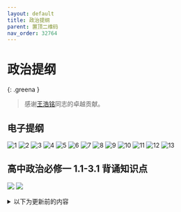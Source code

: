 ```yaml
---
layout: default
title: 政治提纲
parent: 置顶二维码
nav_order: 32764
---
```


# 政治提纲

{: .greena }
> 感谢[王浩铭](/study-together-docs/docs/user-list/4.html)同志的卓越贡献。

## 电子提纲
![1](https://ghproxy.net/https://raw.githubusercontent.com/liubanlaobanzhang/study-together-assets/main/assets/%E9%AB%98%E4%B8%AD%E6%94%BF%E6%B2%BB%E7%AC%94%E8%AE%B0/D1.jpg)
![2](https://ghproxy.net/https://raw.githubusercontent.com/liubanlaobanzhang/study-together-assets/main/assets/%E9%AB%98%E4%B8%AD%E6%94%BF%E6%B2%BB%E7%AC%94%E8%AE%B0/D2.jpg)
![3](https://ghproxy.net/https://raw.githubusercontent.com/liubanlaobanzhang/study-together-assets/main/assets/%E9%AB%98%E4%B8%AD%E6%94%BF%E6%B2%BB%E7%AC%94%E8%AE%B0/D3.jpg)
![4](https://ghproxy.net/https://raw.githubusercontent.com/liubanlaobanzhang/study-together-assets/main/assets/%E9%AB%98%E4%B8%AD%E6%94%BF%E6%B2%BB%E7%AC%94%E8%AE%B0/D4.jpg)
![5](https://ghproxy.net/https://raw.githubusercontent.com/liubanlaobanzhang/study-together-assets/main/assets/%E9%AB%98%E4%B8%AD%E6%94%BF%E6%B2%BB%E7%AC%94%E8%AE%B0/D5.jpg)
![6](https://ghproxy.net/https://raw.githubusercontent.com/liubanlaobanzhang/study-together-assets/main/assets/%E9%AB%98%E4%B8%AD%E6%94%BF%E6%B2%BB%E7%AC%94%E8%AE%B0/D6.jpg)
![7](https://ghproxy.net/https://raw.githubusercontent.com/liubanlaobanzhang/study-together-assets/main/assets/%E9%AB%98%E4%B8%AD%E6%94%BF%E6%B2%BB%E7%AC%94%E8%AE%B0/D7.jpg)
![8](https://ghproxy.net/https://raw.githubusercontent.com/liubanlaobanzhang/study-together-assets/main/assets/%E9%AB%98%E4%B8%AD%E6%94%BF%E6%B2%BB%E7%AC%94%E8%AE%B0/D8.jpg)
![9](https://ghproxy.net/https://raw.githubusercontent.com/liubanlaobanzhang/study-together-assets/main/assets/%E9%AB%98%E4%B8%AD%E6%94%BF%E6%B2%BB%E7%AC%94%E8%AE%B0/D9.jpg)
![10](https://ghproxy.net/https://raw.githubusercontent.com/liubanlaobanzhang/study-together-assets/main/assets/%E9%AB%98%E4%B8%AD%E6%94%BF%E6%B2%BB%E7%AC%94%E8%AE%B0/D10.jpg)
![11](https://ghproxy.net/https://raw.githubusercontent.com/liubanlaobanzhang/study-together-assets/main/assets/%E9%AB%98%E4%B8%AD%E6%94%BF%E6%B2%BB%E7%AC%94%E8%AE%B0/D11.jpg)
![12](https://ghproxy.net/https://raw.githubusercontent.com/liubanlaobanzhang/study-together-assets/main/assets/%E9%AB%98%E4%B8%AD%E6%94%BF%E6%B2%BB%E7%AC%94%E8%AE%B0/D12.jpg)
![13](https://ghproxy.net/https://raw.githubusercontent.com/liubanlaobanzhang/study-together-assets/main/assets/%E9%AB%98%E4%B8%AD%E6%94%BF%E6%B2%BB%E7%AC%94%E8%AE%B0/D13.jpg)


## 高中政治必修一 1.1-3.1 背诵知识点

![](https://ghproxy.net/https://raw.githubusercontent.com/liubanlaobanzhang/study-together-assets/main/assets/%E9%AB%98%E4%B8%AD%E6%94%BF%E6%B2%BB%E7%AC%94%E8%AE%B0/%E5%BE%AE%E4%BF%A1%E5%9B%BE%E7%89%87_202310041659172.jpg)
![](https://ghproxy.net/https://raw.githubusercontent.com/liubanlaobanzhang/study-together-assets/main/assets/%E9%AB%98%E4%B8%AD%E6%94%BF%E6%B2%BB%E7%AC%94%E8%AE%B0/%E5%BE%AE%E4%BF%A1%E5%9B%BE%E7%89%87_202310041659181.jpg)


<details><summary>以下为更新前的内容</summary>

## 2
![](https://ghproxy.net/https://raw.githubusercontent.com/liubanlaobanzhang/study-together-assets/main/assets/%E9%AB%98%E4%B8%AD%E6%94%BF%E6%B2%BB%E7%AC%94%E8%AE%B0/1-1.jpg) 
![](https://ghproxy.net/https://raw.githubusercontent.com/liubanlaobanzhang/study-together-assets/main/assets/%E9%AB%98%E4%B8%AD%E6%94%BF%E6%B2%BB%E7%AC%94%E8%AE%B0/1-2.jpg) 
![](https://ghproxy.net/https://raw.githubusercontent.com/liubanlaobanzhang/study-together-assets/main/assets/%E9%AB%98%E4%B8%AD%E6%94%BF%E6%B2%BB%E7%AC%94%E8%AE%B0/1-3.jpg) 
![](https://ghproxy.net/https://raw.githubusercontent.com/liubanlaobanzhang/study-together-assets/main/assets/%E9%AB%98%E4%B8%AD%E6%94%BF%E6%B2%BB%E7%AC%94%E8%AE%B0/1-4.jpg)

## 3
![](https://ghproxy.net/https://raw.githubusercontent.com/liubanlaobanzhang/study-together-assets/main/assets/%E9%AB%98%E4%B8%AD%E6%94%BF%E6%B2%BB%E7%AC%94%E8%AE%B0/2-1.jpg) 
![](https://ghproxy.net/https://raw.githubusercontent.com/liubanlaobanzhang/study-together-assets/main/assets/%E9%AB%98%E4%B8%AD%E6%94%BF%E6%B2%BB%E7%AC%94%E8%AE%B0/2-2.jpg)

## 4
![](https://ghproxy.net/https://raw.githubusercontent.com/liubanlaobanzhang/study-together-assets/main/assets/%E9%AB%98%E4%B8%AD%E6%94%BF%E6%B2%BB%E7%AC%94%E8%AE%B0/3-1.jpg) 
![](https://ghproxy.net/https://raw.githubusercontent.com/liubanlaobanzhang/study-together-assets/main/assets/%E9%AB%98%E4%B8%AD%E6%94%BF%E6%B2%BB%E7%AC%94%E8%AE%B0/3-2.jpg)

## 5
![](https://ghproxy.net/https://raw.githubusercontent.com/liubanlaobanzhang/study-together-assets/main/assets/%E9%AB%98%E4%B8%AD%E6%94%BF%E6%B2%BB%E7%AC%94%E8%AE%B0/4-1.jpg)
![](https://ghproxy.net/https://raw.githubusercontent.com/liubanlaobanzhang/study-together-assets/main/assets/%E9%AB%98%E4%B8%AD%E6%94%BF%E6%B2%BB%E7%AC%94%E8%AE%B0/4-2.jpg) 
![](https://ghproxy.net/https://raw.githubusercontent.com/liubanlaobanzhang/study-together-assets/main/assets/%E9%AB%98%E4%B8%AD%E6%94%BF%E6%B2%BB%E7%AC%94%E8%AE%B0/4-3.jpg)

## 6
![](https://ghproxy.net/https://raw.githubusercontent.com/liubanlaobanzhang/study-together-assets/main/assets/%E9%AB%98%E4%B8%AD%E6%94%BF%E6%B2%BB%E7%AC%94%E8%AE%B0/5-1.jpg) 
![](https://ghproxy.net/https://raw.githubusercontent.com/liubanlaobanzhang/study-together-assets/main/assets/%E9%AB%98%E4%B8%AD%E6%94%BF%E6%B2%BB%E7%AC%94%E8%AE%B0/5-2.jpg) 
![](https://ghproxy.net/https://raw.githubusercontent.com/liubanlaobanzhang/study-together-assets/main/assets/%E9%AB%98%E4%B8%AD%E6%94%BF%E6%B2%BB%E7%AC%94%E8%AE%B0/5-3.jpg) 
![](https://ghproxy.net/https://raw.githubusercontent.com/liubanlaobanzhang/study-together-assets/main/assets/%E9%AB%98%E4%B8%AD%E6%94%BF%E6%B2%BB%E7%AC%94%E8%AE%B0/5-4.jpg)

## 7
![](https://ghproxy.net/https://raw.githubusercontent.com/liubanlaobanzhang/study-together-assets/main/assets/%E9%AB%98%E4%B8%AD%E6%94%BF%E6%B2%BB%E7%AC%94%E8%AE%B0/6.jpg)